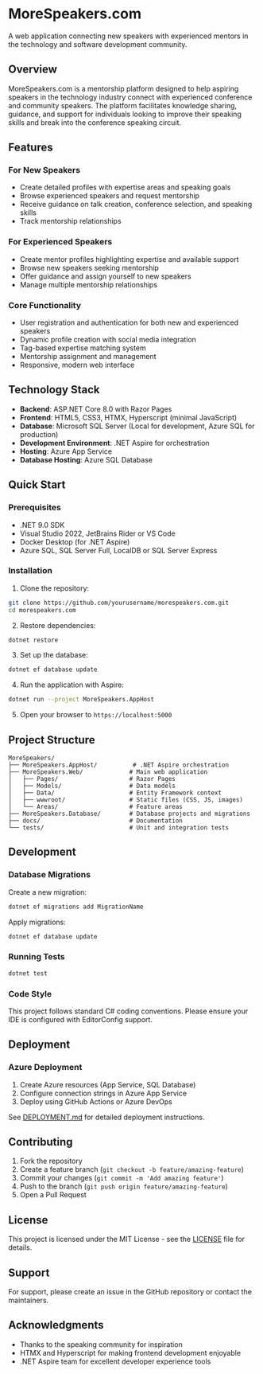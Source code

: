 # MoreSpeakers.com

A web application connecting new speakers with experienced mentors in the technology and software development community.

## Overview

MoreSpeakers.com is a mentorship platform designed to help aspiring speakers in the technology industry connect with experienced conference and community speakers. The platform facilitates knowledge sharing, guidance, and support for individuals looking to improve their speaking skills and break into the conference speaking circuit.

## Features

### For New Speakers
- Create detailed profiles with expertise areas and speaking goals
- Browse experienced speakers and request mentorship
- Receive guidance on talk creation, conference selection, and speaking skills
- Track mentorship relationships

### For Experienced Speakers
- Create mentor profiles highlighting expertise and available support
- Browse new speakers seeking mentorship
- Offer guidance and assign yourself to new speakers
- Manage multiple mentorship relationships

### Core Functionality
- User registration and authentication for both new and experienced speakers
- Dynamic profile creation with social media integration
- Tag-based expertise matching system
- Mentorship assignment and management
- Responsive, modern web interface

## Technology Stack

- **Backend**: ASP.NET Core 8.0 with Razor Pages
- **Frontend**: HTML5, CSS3, HTMX, Hyperscript (minimal JavaScript)
- **Database**: Microsoft SQL Server (Local for development, Azure SQL for production)
- **Development Environment**: .NET Aspire for orchestration
- **Hosting**: Azure App Service
- **Database Hosting**: Azure SQL Database

## Quick Start

### Prerequisites
- .NET 9.0 SDK
- Visual Studio 2022, JetBrains Rider or VS Code
- Docker Desktop (for .NET Aspire)
- Azure SQL, SQL Server Full,  LocalDB or SQL Server Express

### Installation

1. Clone the repository:
```bash
git clone https://github.com/yourusername/morespeakers.com.git
cd morespeakers.com
```

2. Restore dependencies:
```bash
dotnet restore
```

3. Set up the database:
```bash
dotnet ef database update
```

4. Run the application with Aspire:
```bash
dotnet run --project MoreSpeakers.AppHost
```

5. Open your browser to `https://localhost:5000`

## Project Structure

```
MoreSpeakers/
├── MoreSpeakers.AppHost/          # .NET Aspire orchestration
├── MoreSpeakers.Web/             # Main web application
│   ├── Pages/                    # Razor Pages
│   ├── Models/                   # Data models
│   ├── Data/                     # Entity Framework context
│   ├── wwwroot/                  # Static files (CSS, JS, images)
│   └── Areas/                    # Feature areas
├── MoreSpeakers.Database/        # Database projects and migrations
├── docs/                         # Documentation
└── tests/                        # Unit and integration tests
```

## Development

### Database Migrations
Create a new migration:
```bash
dotnet ef migrations add MigrationName
```

Apply migrations:
```bash
dotnet ef database update
```

### Running Tests
```bash
dotnet test
```

### Code Style
This project follows standard C# coding conventions. Please ensure your IDE is configured with EditorConfig support.

## Deployment

### Azure Deployment
1. Create Azure resources (App Service, SQL Database)
2. Configure connection strings in Azure App Service
3. Deploy using GitHub Actions or Azure DevOps

See [DEPLOYMENT.md](docs/DEPLOYMENT.md) for detailed deployment instructions.

## Contributing

1. Fork the repository
2. Create a feature branch (`git checkout -b feature/amazing-feature`)
3. Commit your changes (`git commit -m 'Add amazing feature'`)
4. Push to the branch (`git push origin feature/amazing-feature`)
5. Open a Pull Request

## License

This project is licensed under the MIT License - see the [LICENSE](LICENSE) file for details.

## Support

For support, please create an issue in the GitHub repository or contact the maintainers.

## Acknowledgments

- Thanks to the speaking community for inspiration
- HTMX and Hyperscript for making frontend development enjoyable
- .NET Aspire team for excellent developer experience tools
